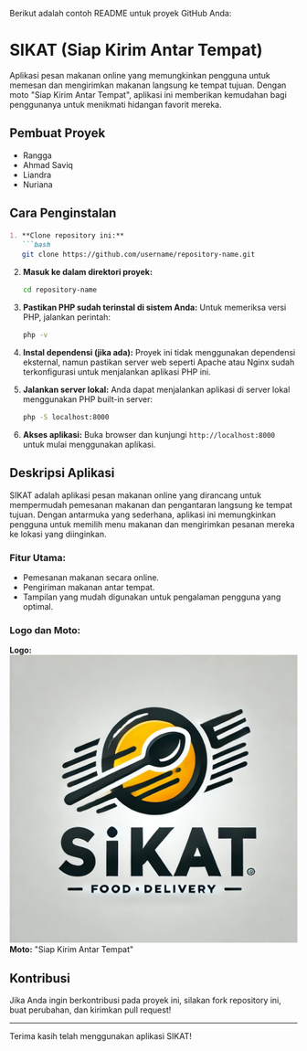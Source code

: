 Berikut adalah contoh README untuk proyek GitHub Anda:


# SIKAT (Siap Kirim Antar Tempat)

Aplikasi pesan makanan online yang memungkinkan pengguna untuk memesan dan mengirimkan makanan langsung ke tempat tujuan. Dengan moto "Siap Kirim Antar Tempat", aplikasi ini memberikan kemudahan bagi penggunanya untuk menikmati hidangan favorit mereka.

## Pembuat Proyek

- Rangga
- Ahmad Saviq
- Liandra
- Nuriana

## Cara Penginstalan
```markdown
1. **Clone repository ini:**
   ```bash
   git clone https://github.com/username/repository-name.git
   ```

2. **Masuk ke dalam direktori proyek:**
   ```bash
   cd repository-name
   ```

3. **Pastikan PHP sudah terinstal di sistem Anda:**
   Untuk memeriksa versi PHP, jalankan perintah:
   ```bash
   php -v
   ```

4. **Instal dependensi (jika ada):**
   Proyek ini tidak menggunakan dependensi eksternal, namun pastikan server web seperti Apache atau Nginx sudah terkonfigurasi untuk menjalankan aplikasi PHP ini.

5. **Jalankan server lokal:**
   Anda dapat menjalankan aplikasi di server lokal menggunakan PHP built-in server:
   ```bash
   php -S localhost:8000
   ```

6. **Akses aplikasi:**
   Buka browser dan kunjungi `http://localhost:8000` untuk mulai menggunakan aplikasi.

## Deskripsi Aplikasi

SIKAT adalah aplikasi pesan makanan online yang dirancang untuk mempermudah pemesanan makanan dan pengantaran langsung ke tempat tujuan. Dengan antarmuka yang sederhana, aplikasi ini memungkinkan pengguna untuk memilih menu makanan dan mengirimkan pesanan mereka ke lokasi yang diinginkan.

### Fitur Utama:
- Pemesanan makanan secara online.
- Pengiriman makanan antar tempat.
- Tampilan yang mudah digunakan untuk pengalaman pengguna yang optimal.

### Logo dan Moto:
**Logo:** ![Logo SIKAT](img/logo2.jpg)  
**Moto:** "Siap Kirim Antar Tempat"

## Kontribusi

Jika Anda ingin berkontribusi pada proyek ini, silakan fork repository ini, buat perubahan, dan kirimkan pull request!

---

Terima kasih telah menggunakan aplikasi SIKAT!
```
